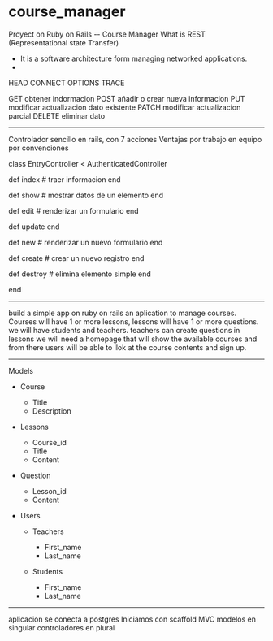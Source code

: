 # course_manager
Proyect on Ruby on Rails -- Course Manager
 What is REST (Representational state Transfer)

* It is a software architecture form managing networked applications.
* 
HEAD
CONNECT
OPTIONS
TRACE

GET	  obtener indormacion
POST    añadir o crear nueva informacion
PUT	  modificar actualizacion dato existente
PATCH   modificar actualizacion parcial
DELETE  eliminar dato

_________________________________________________________________

Controlador sencillo en rails, con 7 acciones
Ventajas por trabajo en equipo por convenciones 

class EntryController < AuthenticatedController

def index # traer informacion
end

def show  # mostrar datos de un elemento
end

def edit # renderizar un formulario
end

def update
end

def new  # renderizar un nuevo formulario 
end

def create # crear un nuevo registro
end

def destroy  # elimina elemento simple
end

end
_________________________________________________________________

build a simple app on ruby on rails 
an aplication to manage courses.
Courses will have 1 or more lessons, lessons will have 1 or more questions.
we will have students and teachers.
teachers can create questions in lessons
we will need a homepage that will show the available courses and from there users will be able to llok at the course contents and sign up.
__________________________________________________________________

Models
* Course
	* Title
	* Description

* Lessons
	* Course_id
	* Title
	* Content

* Question
	* Lesson_id
	* Content

* Users
	* Teachers
		* First_name
		* Last_name

	* Students
		* First_name
		* Last_name
___________________________________________________________________

 aplicacion se conecta a postgres
Iniciamos con scaffold MVC
modelos en singular
controladores en plural
